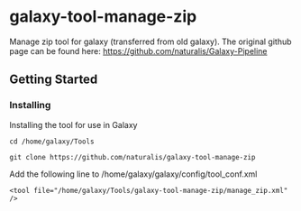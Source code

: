 # galaxy-tool-manage-zip
Manage zip tool for galaxy (transferred from old galaxy). The original github page can be found here: https://github.com/naturalis/Galaxy-Pipeline
## Getting Started
### Installing
Installing the tool for use in Galaxy
```
cd /home/galaxy/Tools
```
```
git clone https://github.com/naturalis/galaxy-tool-manage-zip 
```
Add the following line to /home/galaxy/galaxy/config/tool_conf.xml
```
<tool file="/home/galaxy/Tools/galaxy-tool-manage-zip/manage_zip.xml" />
```
